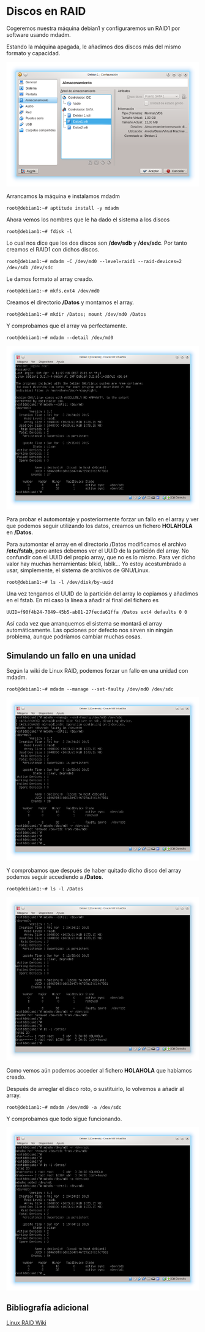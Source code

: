 # Discos en RAID

Cogeremos nuestra máquina debian1 y configuraremos un RAID1 por software usando mdadm.

Estando la máquina apagada, le añadimos dos discos más del mismo formato y capacidad.

![Imagen Discos creados](Imágenes/DiscosCreados.png)

Arrancamos la máquina e instalamos mdadm

```
root@debian1:~# aptitude install -y mdadm
```

Ahora vemos los nombres que le ha dado el sistema a los discos

```
root@debian1:~# fdisk -l
```

Lo cual nos dice que los dos discos son **/dev/sdb** y **/dev/sdc**. Por tanto creamos el RAID1 con dichos discos.

```
root@debian1:~# mdadm -C /dev/md0 --level=raid1 --raid-devices=2 /dev/sdb /dev/sdc
```

Le damos formato al array creado.

```
root@debian1:~# mkfs.ext4 /dev/md0
```

Creamos el directorio **/Datos** y montamos el array.

```
root@debian1:~# mkdir /Datos; mount /dev/md0 /Datos
```

Y comprobamos que el array va perfectamente.

```
root@debian1:~# mdadm --detail /dev/md0
```

![Imagen Detalles RAID](Imágenes/DetallesRAID.png)

Para probar el automontaje y posteriormente forzar un fallo en el array y ver que podemos seguir utilizando los datos, creamos un fichero **HOLAHOLA** en **/Datos**.

Para automontar el array en el directorio /Datos modificamos el archivo **/etc/fstab**, pero antes debemos ver el UUID de la partición del array. No confundir con el UUID del propio array, que no es lo mismo. Para ver dicho valor hay muchas herramientas: blkid, lsblk... Yo estoy acostumbrado a usar, simplemente, el sistema de archivos de GNU/Linux.

```
root@debian1:~# ls -l /dev/disk/by-uuid
```

Una vez tengamos el UUID de la partición del array lo copiamos y añadimos en el fstab. En mi caso la línea a añadir al final del fichero es

```
UUID=f90f4b24-7049-45b5-ab81-27fecda61ffa /Datos ext4 defaults 0 0
```

Así cada vez que arranquemos el sistema se montará el array automáticamente. Las opciones por defecto nos sirven sin ningún problema, aunque podríamos cambiar muchas cosas.

## Simulando un fallo en una unidad

Según la wiki de Linux RAID, podemos forzar un fallo en una unidad con mdadm.

```
root@debian1:~# mdadm --manage --set-faulty /dev/md0 /dev/sdc
```

![Imagen Fallo RAID](Imágenes/ForzandoFalloRAID.png)

Y comprobamos que después de haber quitado dicho disco del array podemos seguir accediendo a **/Datos**.

```
root@debian1:~# ls -l /Datos
```

![Imagen RAID Funcionando](Imágenes/RAIDFuncionando.png)

Como vemos aún podemos acceder al fichero **HOLAHOLA** que habíamos creado.

Después de arreglar el disco roto, o sustituirlo, lo volvemos a añadir al array.

```
root@debian1:~# mdadm /dev/md0 -a /dev/sdc
```

Y comprobamos que todo sigue funcionando.

![Imagen RAID Reconstruido](Imágenes/RAIDReconstruido.png)

## Bibliografía adicional

[Linux RAID Wiki](https://raid.wiki.kernel.org/index.php/Detecting,_querying_and_testing)
